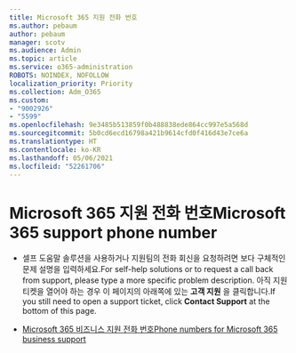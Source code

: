 ```yaml
---
title: Microsoft 365 지원 전화 번호
ms.author: pebaum
author: pebaum
manager: scotv
ms.audience: Admin
ms.topic: article
ms.service: o365-administration
ROBOTS: NOINDEX, NOFOLLOW
localization_priority: Priority
ms.collection: Adm_O365
ms.custom:
- "9002926"
- "5599"
ms.openlocfilehash: 9e3485b513859f0b488838ede864cc997e5a568d
ms.sourcegitcommit: 5b0cd6ecd16798a421b9614cfd0f416d43e7ce6a
ms.translationtype: HT
ms.contentlocale: ko-KR
ms.lasthandoff: 05/06/2021
ms.locfileid: "52261706"
---
```

# <a name="microsoft-365-support-phone-number"></a><span data-ttu-id="21836-102">Microsoft 365 지원 전화 번호</span><span class="sxs-lookup"><span data-stu-id="21836-102">Microsoft 365 support phone number</span></span>

- <span data-ttu-id="21836-103">셀프 도움말 솔루션을 사용하거나 지원팀의 전화 회신을 요청하려면 보다 구체적인 문제 설명을 입력하세요.</span><span class="sxs-lookup"><span data-stu-id="21836-103">For self-help solutions or to request a call back from support, please type a more specific problem description.</span></span>  <span data-ttu-id="21836-104">아직 지원 티켓을 열어야 하는 경우 이 페이지의 아래쪽에 있는 **고객 지원** 을 클릭합니다.</span><span class="sxs-lookup"><span data-stu-id="21836-104">If you still need to open a support ticket, click **Contact Support** at the bottom of this page.</span></span>

- [<span data-ttu-id="21836-105">Microsoft 365 비즈니스 지원 전화 번호</span><span class="sxs-lookup"><span data-stu-id="21836-105">Phone numbers for Microsoft 365 business support</span></span>](/microsoft-365/admin/contact-support-for-business-products?view=o365-worldwide&tabs=phone)
